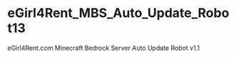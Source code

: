 # eGirl4Rent_MBS_Auto_Update_Robot13
eGirl4Rent.com Minecraft Bedrock Server Auto Update Robot v1.1
